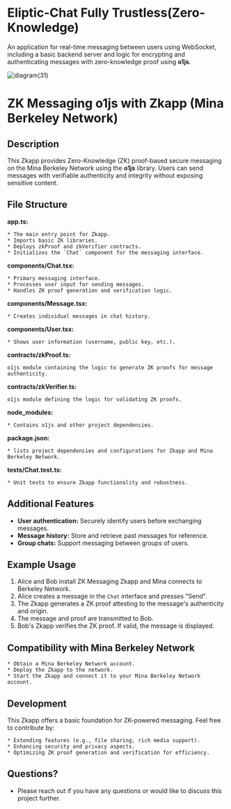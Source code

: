 # Eliptic-Chat Fully Trustless(Zero-Knowledge)
 An application for real-time messaging between users using WebSocket, including a basic backend server and logic for encrypting and authenticating messages with zero-knowledge proof using **o1js**.
 
![diagram(31)](https://github.com/virjilakrum/zkchat/assets/158029357/18eb3470-d817-4f00-87ab-8e798916699c)

# ZK Messaging o1js with Zkapp (Mina Berkeley Network)

## Description

This Zkapp provides Zero-Knowledge (ZK) proof-based secure messaging on the Mina Berkeley Network using the **o1js** library. Users can send messages with verifiable authenticity and integrity without exposing sensitive content.

## File Structure

**app.ts:**

    * The main entry point for Zkapp.
    * Imports basic ZK libraries.
    * Deploys zkProof and zkVerifier contracts.
    * Initializes the `Chat` component for the messaging interface.

**components/Chat.tsx:**

    * Primary messaging interface.
    * Processes user input for sending messages.
    * Handles ZK proof generation and verification logic.

**components/Message.tsx:**

    * Creates individual messages in chat history.

**components/User.tsx:**

    * Shows user information (username, public key, etc.).

**contracts/zkProof.ts:**

    o1js module containing the logic to generate ZK proofs for message authenticity.

**contracts/zkVerifier.ts:**

    o1js module defining the logic for validating ZK proofs.

**node_modules:**

    * Contains o1js and other project dependencies.

**package.json:**

    * lists project dependencies and configurations for Zkapp and Mina Berkeley Network.

**tests/Chat.test.ts:**

    * Unit tests to ensure Zkapp functionality and robustness.

## Additional Features

* **User authentication:** Securely identify users before exchanging messages.
* **Message history:** Store and retrieve past messages for reference.
* **Group chats:** Support messaging between groups of users.

## Example Usage

1. Alice and Bob install ZK Messaging Zkapp and Mina connects to Berkeley Network.
2. Alice creates a message in the `Chat` interface and presses "Send".
3. The Zkapp generates a ZK proof attesting to the message's authenticity and origin.
4. The message and proof are transmitted to Bob.
5. Bob's Zkapp verifies the ZK proof. If valid, the message is displayed.

## Compatibility with Mina Berkeley Network

    * Obtain a Mina Berkeley Network account.
    * Deploy the Zkapp to the network.
    * Start the Zkapp and connect it to your Mina Berkeley Network account.
 
## Development

This Zkapp offers a basic foundation for ZK-powered messaging. Feel free to contribute by:

    * Extending features (e.g., file sharing, rich media support).
    * Enhancing security and privacy aspects.
    * Optimizing ZK proof generation and verification for efficiency.

## Questions?

* Please reach out if you have any questions or would like to discuss this project further.
